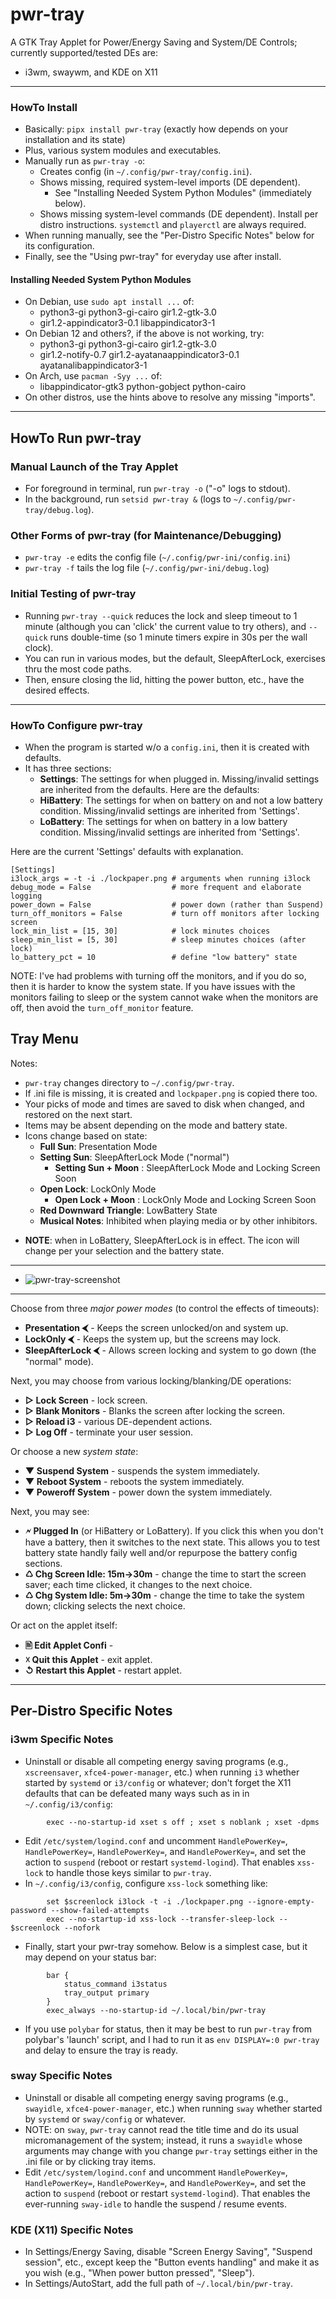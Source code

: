 # pwr-tray
A GTK Tray Applet for Power/Energy Saving and System/DE Controls; currently supported/tested DEs are:
* i3wm, swaywm, and KDE on X11

---

### HowTo Install
* Basically: `pipx install pwr-tray` (exactly how depends on your installation and its state)
* Plus, various system modules and executables.
* Manually run as `pwr-tray -o`:
    * Creates config (in `~/.config/pwr-tray/config.ini`).
    * Shows missing, required system-level imports (DE dependent).
        * See "Installing Needed System Python Modules" (immediately below).
    * Shows missing system-level commands (DE dependent). Install per distro instructions.
      `systemctl` and `playerctl` are always required.
* When running manually, see the "Per-Distro Specific Notes" below for its configuration.
* Finally, see the "Using pwr-tray" for everyday use after install.

#### Installing Needed System Python Modules
* On Debian, use `sudo apt install ...` of:
    * python3-gi python3-gi-cairo gir1.2-gtk-3.0
    * gir1.2-appindicator3-0.1 libappindicator3-1
* On Debian 12 and others?, if the above is not working, try:
    * python3-gi python3-gi-cairo gir1.2-gtk-3.0
    * gir1.2-notify-0.7 gir1.2-ayatanaappindicator3-0.1 ayatanalibappindicator3-1
* On Arch, use `pacman -Syy ...` of:
    * libappindicator-gtk3 python-gobject python-cairo
* On other distros, use the hints above to resolve any missing "imports".

---

## HowTo Run pwr-tray

### Manual Launch of the Tray Applet
- For foreground in terminal, run `pwr-tray -o` ("-o" logs to stdout).
- In the background, run `setsid pwr-tray &` (logs to `~/.config/pwr-tray/debug.log`).
### Other Forms of pwr-tray (for Maintenance/Debugging)
- `pwr-tray -e` edits the config file (`~/.config/pwr-ini/config.ini`)
- `pwr-tray -f` tails the log file (`~/.config/pwr-ini/debug.log`)

### Initial Testing of pwr-tray
- Running `pwr-tray --quick` reduces the lock and sleep timeout to 1 minute
  (although you can 'click' the current value to try others),
  and `--quick` runs double-time (so 1 minute timers expire in 30s per the wall clock).
- You can run in various modes, but the default, SleepAfterLock, exercises thru the most code paths.
- Then, ensure closing the lid, hitting the power button, etc., have the desired effects.

---

### HowTo Configure pwr-tray
- When the program is started w/o a `config.ini`, then it is created with defaults.
- It has three sections:
    * **Settings**: The settings for when plugged in.  Missing/invalid settings are inherited from the defaults. Here are the defaults:
    * **HiBattery**: The settings for when on battery on and not a low battery condition.  Missing/invalid settings are inherited from 'Settings'.
    * **LoBattery**: The settings for when on battery in a low battery condition.  Missing/invalid settings are inherited from 'Settings'.

Here are the current 'Settings' defaults with explanation.
```
[Settings]
i3lock_args = -t -i ./lockpaper.png # arguments when running i3lock
debug_mode = False                  # more frequent and elaborate logging
power_down = False                  # power down (rather than Suspend)
turn_off_monitors = False           # turn off monitors after locking screen
lock_min_list = [15, 30]            # lock minutes choices
sleep_min_list = [5, 30]            # sleep minutes choices (after lock)
lo_battery_pct = 10                 # define "low battery" state
```
NOTE: I've had problems with turning off the monitors, and if you do so, then
it is harder to know the system state. If you have issues with the monitors
failing to sleep or the system cannot wake when the monitors are off, then
avoid the `turn_off_monitor` feature.

## Tray Menu 

Notes:
* `pwr-tray` changes directory to `~/.config/pwr-tray`.
* If .ini file is missing, it is created and `lockpaper.png` is copied there too.
* Your picks of mode and times are saved to disk when changed, and restored on the next start.
* Items may be absent depending on the mode and battery state.
* Icons change based on state:
    * **Full Sun**: Presentation Mode
    * **Setting Sun**: SleepAfterLock Mode ("normal")
        - **Setting Sun + Moon** : SleepAfterLock Mode and Locking Screen Soon
    * **Open Lock**: LockOnly Mode
        - **Open Lock + Moon** : LockOnly Mode and Locking Screen Soon
    * **Red Downward Triangle**: LowBattery State
    * **Musical Notes**: Inhibited when playing media or by other inhibitors.
- **NOTE**: when in LoBattery, SleepAfterLock is in effect.
  The icon will change per your selection and the battery state.
---
* ![pwr-tray-screenshot](https://github.com/joedefen/pwr-tray/blob/main/images/pwr-tray-screenshot.png?raw=true)
---
Choose from three *major power modes* (to control the effects of timeouts):
- **Presentation ⮜** -  Keeps the screen unlocked/on and system up.
- **LockOnly ⮜** - Keeps the system up, but the screens may lock.
- **SleepAfterLock ⮜** - Allows screen locking and system to go down (the "normal" mode).

Next, you may choose from various locking/blanking/DE operations:
- **▷ Lock Screen** - lock screen.
- **▷ Blank Monitors** - Blanks the screen after locking the screen.
- **▷ Reload i3** - various DE-dependent actions.
- **▷ Log Off** - terminate your user session.

Or choose a new *system state*:
- **▼ Suspend System** - suspends the system immediately.
- **▼ Reboot System** - reboots the system immediately.
- **▼ Poweroff System** - power down the system immediately.

Next, you may see:
- **🗲 Plugged In** (or HiBattery or LoBattery). If you click this when you don't have a battery, then it switches to the next state.  This allows you to test battery state handly faily well and/or repurpose the battery config sections.
- **♺ Chg Screen Idle: 15m->30m** - change the time to start the screen saver; each time clicked, it changes to the next choice.
- **♺ Chg System Idle: 5m->30m** - change the time to take the system down; clicking selects the next choice.


Or act on the applet itself:
- **🖹  Edit Applet Confi** - 
- **☓ Quit this Applet** -  exit applet.
- **↺ Restart this Applet** - restart applet.

---

## Per-Distro Specific Notes

### i3wm Specific Notes
* Uninstall or disable all competing energy saving programs (e.g., `xscreensaver`, `xfce4-power-manager`, etc.) when running `i3` whether started by `systemd` or `i3/config` or whatever; don't forget the X11 defaults that can be defeated many ways such as in in `~/.config/i3/config`:
```
        exec --no-startup-id xset s off ; xset s noblank ; xset -dpms
```
* Edit `/etc/system/logind.conf` and uncomment `HandlePowerKey=`, `HandlePowerKey=`, `HandlePowerKey=`, and `HandlePowerKey=`, and set the action to `suspend` (reboot or restart `systemd-logind`).  That enables `xss-lock` to handle those keys similar to `pwr-tray`.
* In `~/.config/i3/config`, configure `xss-lock` something like:
```
        set $screenlock i3lock -t -i ./lockpaper.png --ignore-empty-password --show-failed-attempts
        exec --no-startup-id xss-lock --transfer-sleep-lock -- $screenlock --nofork
```
* Finally, start your pwr-tray somehow. Below is a simplest case, but it may depend on your status bar:
```
        bar { 
            status_command i3status
            tray_output primary
        }
        exec_always --no-startup-id ~/.local/bin/pwr-tray
```
* If you use `polybar` for status, then it may be best to run `pwr-tray` from polybar's 'launch' script, and I had to run it as `env DISPLAY=:0 pwr-tray` and delay to ensure the tray is ready.

### sway Specific Notes
* Uninstall or disable all competing energy saving programs (e.g., `swayidle`, `xfce4-power-manager`, etc.) when running `sway` whether started by `systemd` or `sway/config` or whatever.
* NOTE: on `sway`, `pwr-tray` cannot read the title time and do its usual micromanagement of
  the system; instead, it runs a `swayidle` whose arguments may change with you change `pwr-tray`
  settings either in the .ini file or by clicking tray items.
* Edit `/etc/system/logind.conf` and uncomment `HandlePowerKey=`, `HandlePowerKey=`,
  `HandlePowerKey=`, and `HandlePowerKey=`, and set the action to `suspend`
  (reboot or restart `systemd-logind`).  That enables the ever-running `sway-idle` to handle
  the suspend / resume events.

### KDE (X11) Specific Notes
* In Settings/Energy Saving, disable "Screen Energy Saving", "Suspend session", etc., except keep the "Button events handling" and make it as you wish (e.g., "When power button pressed", "Sleep").
* In Settings/AutoStart, add the full path of `~/.local/bin/pwr-tray`.

